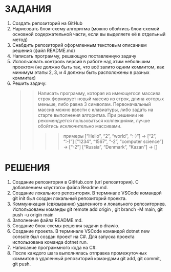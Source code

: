 # ЗАДАНИЯ
1. Создать репозиторий на GitHub
2. Нарисовать блок-схему алгоритма (можно обойтись блок-схемой основной содержательной части, если вы выделяете её в отдельный метод)
3. Снабдить репозиторий оформленным текстовым описанием решения (файл README.md)
4. Написать программу, решающую поставленную задачу
5. Использовать контроль версий в работе над этим небольшим проектом (не должно быть так, что всё залито одним коммитом, как минимум этапы 2, 3, и 4 должны быть расположены в разных коммитах)
6. Решить задачу:
   >> Написать программу, которая из имеющегося массива строк формирует новый массив из строк, длина которых меньше, либо равна 3 символам.
   >> Первоначальный массив можно ввести с клавиатуры, либо задать на старте выполнения алгоритма. При решении не рекомендуется пользоваться коллекциями, лучше обойтись исключительно массивами.
   >> >> примеры
   >> >> [“Hello”, “2”, “world”, “:-)”] → [“2”, “:-)”]
   >> >> [“1234”, “1567”, “-2”, “computer science”] → [“-2”]
   >> >> [“Russia”, “Denmark”, “Kazan”] → []
# РЕШЕНИЯ
1. Создание репозитория в GitHub.com (url репозитория). С добавлением «пустого» файла Readme.md.
2. Создание локального репозитория. В терминале VSCode командой git init был создан локальный репозиторий проекта.
3. Коммуникация (связывание) удаленного и локального репозиториев. Использованы команды git remote add origin <url>, git branch -M main, git push -u origin main
4. Заполнение файла README.md.
5. Cоздание блок-схемы решения задачи в drawio.
6. Создание проекта. В терминале VSCode командой dotnet new console был создан проект на C#. Для запуска проекта использована команда dotnet run.
7. Написание программного кода на C#.
8. После каждого шага выполнялась отправка промежуточных коммитов в удаленный репозиторий командами git add, git commit, git push.
